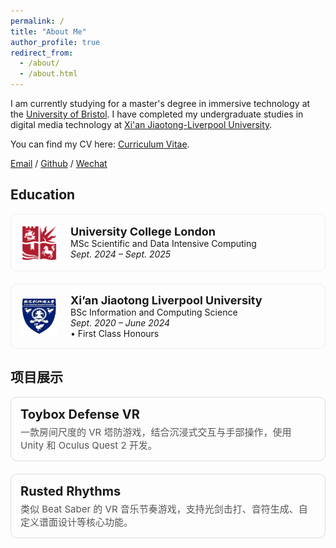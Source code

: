 ```yaml
---
permalink: /
title: "About Me"
author_profile: true
redirect_from: 
  - /about/
  - /about.html
---
```


I am currently studying for a master's degree in immersive technology at the [University of Bristol](https://www.bristol.ac.uk/). I have completed my undergraduate studies in digital media technology at [Xi'an Jiaotong-Liverpool University](https://www.xjtlu.edu.cn/zh).

You can find my CV here: [Curriculum Vitae](../assets/personal/bai.pdf).

[Email](hanbo_zheng@163.com) / [Github](https://github.com/bai1205) / [Wechat](../images/wechat.png) 

## Education

<div style="border:1px solid #eee; border-radius:10px; padding:15px; margin-bottom:20px; display:flex; align-items:center;">
  <img src="../images/bristol.png" alt="UCL Logo" style="width:60px; height:60px; margin-right:20px;">
  <div>
    <strong style="font-size:18px;">University College London</strong><br>
    MSc Scientific and Data Intensive Computing<br>
    <em>Sept. 2024 – Sept. 2025</em>
  </div>
</div>

<div style="border:1px solid #eee; border-radius:10px; padding:15px; margin-bottom:20px; display:flex; align-items:center;">
  <img src="../images/xjtlu.png" alt="XJTLU Logo" style="width:60px; height:60px; margin-right:20px;">
  <div>
    <strong style="font-size:18px;">Xi’an Jiaotong Liverpool University</strong><br>
    BSc Information and Computing Science<br>
    <em>Sept. 2020 – June 2024</em><br>
    • First Class Honours
  </div>
</div>

## 项目展示

<a href="https://github.com/bai1205/Toybox-Defense-VR" target="_blank" style="text-decoration:none; color:inherit;"> 
<div style="border:1px solid #ddd; border-radius:10px; padding:15px; margin-bottom:20px; transition: box-shadow 0.3s; cursor:pointer;">
    <div style="font-size:20px; font-weight:bold; margin-bottom:5px;">
      Toybox Defense VR
    </div>
    <div style="font-size:15px; color:#555;">
      一款房间尺度的 VR 塔防游戏，结合沉浸式交互与手部操作，使用 Unity 和 Oculus Quest 2 开发。
    </div>
  </div>
<a href="https://github.com/bai1205/Rusted-Rhythms" target="_blank" style="text-decoration:none; color:inherit;">
<div style="border:1px solid #ddd; border-radius:10px; padding:15px; margin-bottom:20px; transition: box-shadow 0.3s; cursor:pointer;">
    <div style="font-size:20px; font-weight:bold; margin-bottom:5px;">
      Rusted Rhythms
    </div>
    <div style="font-size:15px; color:#555;">
      类似 Beat Saber 的 VR 音乐节奏游戏，支持光剑击打、音符生成、自定义谱面设计等核心功能。
    </div>
  </div>





